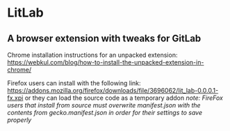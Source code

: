 # LitLab

## A browser extension with tweaks for GitLab

Chrome installation instructions for an unpacked extension: https://webkul.com/blog/how-to-install-the-unpacked-extension-in-chrome/

Firefox users can install with the following link: https://addons.mozilla.org/firefox/downloads/file/3696062/lit_lab-0.0.0.1-fx.xpi or they can load the source code as a temporary addon
*note: FireFox users that install from source must overwrite manifest.json with the contents from gecko.manifest.json in order for their settings to save properly*